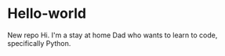 # Hello-world
New repo
Hi.  I'm a stay at home Dad who wants to learn to code, specifically Python.
